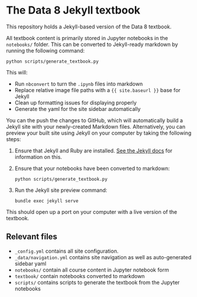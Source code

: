 # The Data 8 Jekyll textbook

This repository holds a Jekyll-based version of the Data 8 textbook.

All textbook content is primarily stored in Jupyter notebooks in the `notebooks/` folder.
This can be converted to Jekyll-ready markdown by running the following command:

```
python scripts/generate_textbook.py
```

This will:

* Run `nbconvert` to turn the `.ipynb` files into markdown
* Replace relative image file paths with a `{{ site.baseurl }}` base for Jekyll
* Clean up formatting issues for displaying properly
* Generate the yaml for the site sidebar automatically

You can the push the changes to GitHub, which will automatically build a Jekyll site with
your newly-created Markdown files. Alternatively, you can preview your built site
using Jekyll on your computer by taking the following steps:

1. Ensure that Jekyll and Ruby are installed. [See the Jekyll docs](https://jekyllrb.com/docs/installation/) for information on this.
2. Ensure that your notebooks have been converted to markdown:

   ```
   python scripts/generate_textbook.py
   ```
3. Run the Jekyll site preview command:

   ```
   bundle exec jekyll serve
   ```

This should open up a port on your computer with a live version of the textbook.

## Relevant files

* `_config.yml` contains all site configuration.
* `_data/navigation.yml` contains site navigation as well as auto-generated sidebar yaml
* `notebooks/` contain all course content in Jupyter notebook form
* `textbook/` contain notebooks converted to markdown
* `scripts/` contains scripts to generate the textbook from the Jupyter notebooks
